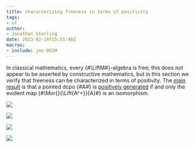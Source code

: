 ```yaml
---
title: characterizing freeness in terms of positivity
tags:
- uf
author:
- Jonathan Sterling
date: 2023-02-16T15:51:46Z
macros:
- include: jms-001M
---
```


In classical mathematics, every {#\LiftM#}-algebra is free; this does not appear to be asserted by constructive mathematics, but in this section we verify that freeness can be characterized in terms of positivity. The [main result](jms-002B) is that a pointed dcpo {#A#} is [positively generated](jms-0023) if and only the evident map {#\Mor{}{\Lift{A^+}}{A}#} is an isomorphism.

![](jms-0021)

![](jms-0020)

![](jms-002A)

![](jms-002B)

